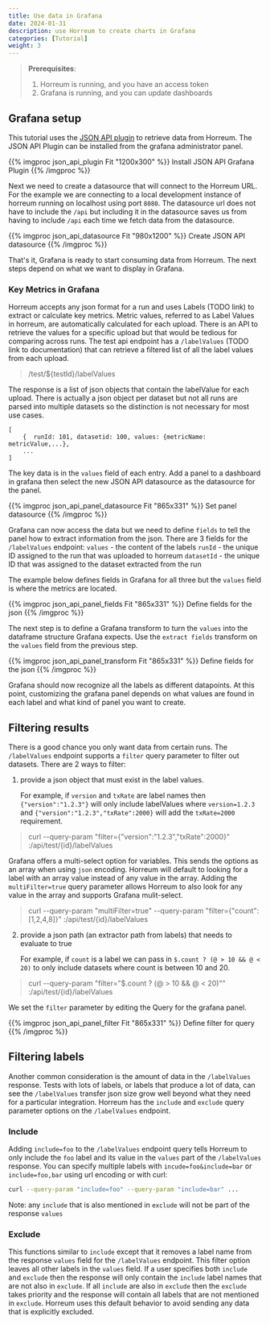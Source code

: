 ```yaml
---
title: Use data in Grafana 
date: 2024-01-31
description: use Horreum to create charts in Grafana
categories: [Tutorial]
weight: 3
---
```


> **Prerequisites**:
> 1. Horreum is running, and you have an access token 
> 2. Grafana is running, and you can update dashboards


## Grafana setup

This tutorial uses the [JSON API plugin](https://grafana.com/grafana/plugins/marcusolsson-json-datasource/) to retrieve data from Horreum.
The JSON API Plugin can be installed from the grafana administrator panel.

{{% imgproc json_api_plugin Fit "1200x300" %}}
Install JSON API Grafana Plugin
{{% /imgproc %}}

Next we need to create a datasource that will connect to the Horreum URL. 
For the example we are connecting to a local development instance of horreum running on localhost using port `8080`.
The datasource url does not have to include the `/api` but including it in the datasource saves us from having to include `/api`
each time we fetch data from the datasource.

{{% imgproc json_api_datasource Fit "980x1200" %}}
Create JSON API datasource
{{% /imgproc %}}

That's it, Grafana is ready to start consuming data from Horreum. The next steps depend on what we want to display in Grafana.

### Key Metrics in Grafana

Horreum accepts any json format for a run and uses Labels (TODO link) to extract or calculate key metrics.
Metric values, referred to as Label Values in horreum, are automatically calculated for each upload. There is an API
to retrieve the values for a specific upload but that would be tedious for comparing across runs. 
The test api endpoint has a `/labelValues` (TODO link to documentation) that can retrieve a filtered list of all the label values from each upload.

> /test/${testId}/labelValues

The response is a list of json objects that contain the labelValue for each upload. There is actually a json object per dataset
but not all runs are parsed into multiple datasets so the distinction is not necessary for most use cases.

```
[
    {  runId: 101, datasetid: 100, values: {metricName: metricValue,...},
    ...
]
```
The key data is in the `values` field of each entry. 
Add a panel to a dashboard in grafana then select the new JSON API datasource as the datasource for the panel.

{{% imgproc json_api_panel_datasource Fit "865x331" %}}
Set panel datasource
{{% /imgproc %}}

Grafana can now access the data but we need to define `fields` to tell the panel how to extract information from the json.
There are 3 fields for the `/labelValues` endpoint:
`values` - the content of the labels
`runId` - the unique ID assigned to the run that was uploaded to horreum
`datasetId` - the unique ID that was assigned to the dataset extracted from the run

The example below defines fields in Grafana for all three but the `values` field is where the metrics are located.

{{% imgproc json_api_panel_fields Fit "865x331" %}}
Define fields for the json
{{% /imgproc %}}

The next step is to define a Grafana transform to turn the `values` into the dataframe structure Grafana expects.
Use the `extract fields` transform on the `values` field from the previous step.

{{% imgproc json_api_panel_transform Fit "865x331" %}}
Define fields for the json
{{% /imgproc %}}

Grafana should now recognize all the labels as different datapoints. 
At this point, customizing the grafana panel depends on what values are found in each label and what kind of panel you want to create.

## Filtering results

There is a good chance you only want data from certain runs. 
The `/labelValues` endpoint supports a `filter` query parameter to filter out datasets.
There are 2 ways to filter:
1. provide a json object that must exist in the label values.
   
   For example, if `version` and `txRate` are label names then `{"version":"1.2.3"}` will only include labelValues where `version=1.2.3` 
   and `{"version":"1.2.3","txRate":2000}` will add the `txRate=2000` requirement.

> curl --query-param "filter={\"version\":\"1.2.3\",\"txRate\":2000}" <horreum>:/api/test/{id}/labelValues

Grafana offers a multi-select option for variables. This sends the options as an array when using `json` encoding.
Horreum will default to looking for a label with an array value instead of any value in the array. 
Adding the `multiFilter=true` query parameter allows Horreum to also look for any value in the array and supports Grafana mulit-select.

> curl --query-param "multiFilter=true" --query-param "filter={\"count\":[1,2,4,8]}" <horreum>:/api/test/{id}/labelValues

2. provide a json path (an extractor path from labels) that needs to evaluate to true  

   For example, if `count` is a label we can pass in `$.count ? (@ > 10 && @ < 20)` to only include datasets where count is between 10 and 20.

> curl --query-param "filter=\"$.count ? (@ > 10 && @ < 20)\"" <horreum>:/api/test/{id}/labelValues

We set the `filter` parameter by editing the Query for the grafana panel.  

{{% imgproc json_api_panel_filter Fit "865x331" %}}
Define filter for query
{{% /imgproc %}}

## Filtering labels

Another common consideration is the amount of data in the `/labelValues` response. Tests with lots of labels, or labels that produce a lot of data,
can see the `/labelValues` transfer json size grow well beyond what they need for a particular integration. Horreum has the `include` and `exclude`
query parameter options on the `/labelValues` endpoint.

### Include
Adding `include=foo` to the `/labelValues` endpoint query tells Horreum to only include the `foo` label and its value in the `values` part of the 
`/labelValues` response. You can specify multiple labels with `incude=foo&include=bar` or `include=foo,bar` using url encoding or with curl:
```bash
curl --query-param "include=foo" --query-param "include=bar" ...
```

Note: any `include` that is also mentioned in `exclude` will not be part of the response `values`

### Exclude
This functions similar to `include` except that it removes a label name from the response `values` field for the `/labelValues` endpoint. This filter
option leaves all other labels in the `values` field.
If a user specifies both `include` and `exclude` then the response will only contain the `include` label names that are not also in `exclude`. If all
`include` are also in `exclude` then the `exclude` takes priority and the response will contain all labels that are not mentioned in `exclude`.
Horreum uses this default behavior to avoid sending any data that is explicitly excluded. 